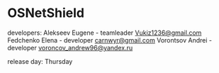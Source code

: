 # OSNetShield
developers:
Alekseev Eugene - teamleader <Vukiz1236@gmail.com>
Fedchenko Elena - developer <carnwyr@gmail.com>
Vorontsov Andrei - developer <voroncov_andrew96@yandex.ru>

release day: Thursday
